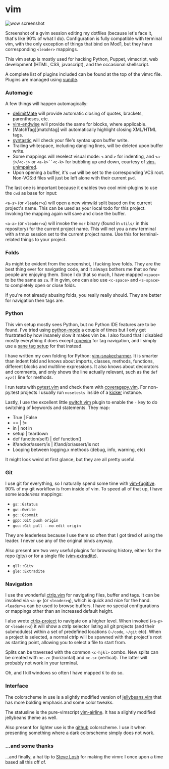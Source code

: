 # vim

![wow screenshot](http://i.imgur.com/A8W8dYz.pngckk)

Screenshot of a gvim session editing my dotfiles (because let's face it, that's
like 90% of what I do). Configuration is fully compatible with terminal vim,
with the only exception of things that bind on Mod1, but they have
corresponding `<leader>` mappings.

This vim setup is mostly used for hacking Python, Puppet, vimscript, web
development (HTML, CSS, javascript), and the occasional shellscript.

A complete list of plugins included can be found at the top of the vimrc file.
Plugins are managed using [vundle][vundle].


### Automagic

A few things will happen automagically:

* [delimitMate][delimitmate] will provide automatic closing of quotes,
  brackets, parentheses, etc.
* [vim-endwise][endwise] will provide the same for blocks, where applicable.
* [MatchTag][matchtag] will automatically highlight closing XML/HTML tags.
* [syntastic][syntastic] will check your file's syntax upon buffer write.
* Trailing whitespace, including dangling lines, will be deleted upon buffer
  write.
* Some mappings will reselect visual mode: `<` and `>` for indenting, and
  `<a-j>`/`<c-j>` or `<a-k>``<c-k>` for bubbling up and down, courtesy of
  [vim-unimpaired][unimpaired].
* Upon opening a buffer, it's `cwd` will be set to the corresponding VCS root.
  Non-VCS:d files will just be left alone with their current `pwd`.

The last one is important because it enables two cool mini-plugins to use the
`cwd` as base for input:

`<a-s>` (or `<leader>s`) will open a new [vimwiki][vimwiki] split based on the
current project's name. This can be used as your local todo for this project.
Invoking the mapping again will save and close the buffer.

`<a-a>` (or `<leader>a`) will invoke the `mor` binary (found in `utils/` in
this repository) for the current project name. This will net you a new terminal
with a tmux session set to the current project name. Use this for
terminal-related things to your project.


### Folds

As might be evident from the screenshot, I fucking love folds. They are the
best thing ever for navigating code, and it always bothers me that so few
people are enjoying them. Since I do that so much, I have mapped `<space>` to
be the same as `za`. If in gvim, one can also use `<c-space>` and `<s-space>`
to completely open or close folds.

If you're not already abusing folds, you really really should. They are better
for navigation then tags are.


### Python

This vim setup mostly sees Python, but no Python IDE features are to be found.
I've tried using [python-mode][python-mode] a couple of times but I only get
frustrated by how insanely slow it makes vim be. I also found that I disabled
mostly everything it does except [ropevim][ropevim] for tag navigation, and
I simply use a [sane tag setup][effortless] for that instead.

I have written my own folding for Python: [vim-snakecharmer][snakecharmer]. It
is smarter than indent fold and knows about imports, classes, methods,
functions, different blocks and multiline expressions. It also knows about
decorators and comments, and only shows the line actually relevant, such as the
`def xyz()` line for methods.

I run tests with [pytest.vim][pytest] and check them with
[coveragepy.vim][coverage]. For non-py.test projects I usually run `nosetests`
inside of a [kicker][kicker] instance.

Lastly, I use the excellent little [switch.vim][switch] plugin to enable the
`-` key to do switching of keywords and statements. They map:

* True | False
* == | !=
* in | not in
* setup | teardown
* def function(self) | def function()
* if/and/or/assert/is | if/and/or/assert/is not
* Looping between logging.x methods (debug, info, warning, etc)

It might look weird at first glance, but they are all pretty useful.


### Git

I use git for everything, so I naturally spend some time with
[vim-fugitive][fugitive]. 90% of my git workflow is from inside of vim. To
speed all of that up, I have some *leaderless* mappings:

* `gs`: `:Gstatus`
* `gw`: `:Gwrite`
* `gc`: `:Gcommit`
* `gpp`: `:Git push origin `
* `guu`: `:Git pull --no-edit origin `

They are leaderless because I use them so often that I got tired of using the
leader. I never use any of the original binds anyway.

Also present are two very useful plugins for browsing history, either for the
repo ([gitv][gitv]) or for a single file ([vim-extradite][extradite]).

* `gll`: `:Gitv`
* `gle`: `:Extradite`


### Navigation

I use the wonderful [ctrlp.vim][ctrlp] for navigating files, buffer and tags.
It can be invoked via `<a-q>` (or `<leader>q`), which is quick and nice for the
hand. `<leader>a` can be used to browse buffers. I have no special
configurations or mappings other than an increased default height.

I also wrote [ctrlp-project][ctrlp-project] to navigate on a higher level. When
invoked (`<a-p>` or `<leader>z`) it will show a ctrlp selector listing all git
projects (and their submodules) within a set of predefined locations (`~/code`,
`~/git` etc). When a project is selected, a normal ctrlp will be spawned with
that project's root as starting point, allowing you to select a file to start
from.

Splits can be traversed with the common `<c-hjkl>` combo. New splits can be
created with `<c-z>` (horizontal) and `<c-s>` (vertical). The latter will
probably not work in your terminal.

Oh, and I kill windows so often I have mapped `K` to do so.

### Interface

The colorscheme in use is a slightly modified version of
[jellybeans.vim][jelly] that has more bolding emphasis and some color tweaks.

The statusline is the pure-vimscript [vim-airline][airline]. It has a slightly
modified jellybeans theme as well.

Also present for lighter use is the [github][github] colorscheme. I use it when
presenting something where a dark colorscheme simply does not work.


### ...and some thanks

...and finally, a hat tip to [Steve Losh][sjl] for making the vimrc I once upon
a time based all this off of.


<!--- Yay tabularize -->
[airline]:      https://github.com/bling/vim-airline
[coverage]:     https://github.com/alfredodeza/coveragepy.vim
[ctrlp-project]:https://github.com/thiderman/ctrlp-project
[ctrlp]:        https://github.com/kien/ctrlp.vim
[delimitmate]:  https://github.com/Raimondi/delimitMate
[endwise]:      https://github.com/tpope/vim-endwise
[extradite]:    https://github.com/int3/vim-extradite
[fugitive]:     https://github.com/tpope/vim-fugitive
[github]:       https://github.com/endel/vim-github-colorscheme
[gitv]:         https://github.com/gregsexton/MatchTag
[gitv]:         https://github.com/gregsexton/gitv
[jelly]:        https://github.com/nanotech/jellybeans.vim
[kicker]:       https://github.com/alloy/kicker
[pytest]:       https://github.com/alfredodeza/pytest.vim
[python-mode]:  https://github.com/klen/python-mode
[ropevim]:      https://github.com/sontek/rope-vim
[snakecharmer]: https://github.com/thiderman/vim-snakecharmer
[switch]:       https://github.com/AndrewRadev/switch.vim
[syntastic]:    https://github.com/scrooloose/syntastic
[unimpaired]:   https://github.com/tpope/vim-unimpaired
[vimwiki]:      https://github.com/vim-scripts/vimwiki
[vundle]:       https://github.com/gmarik/vundle
[sjl]:          http://stevelosh.com/
[effortless]:   http://tbaggery.com/2011/08/08/effortless-ctags-with-git.html
